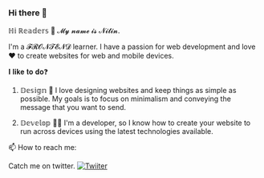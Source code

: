 ### Hi there 👋

ℍ𝕚 ℝ𝕖𝕒𝕕𝕖𝕣𝕤 👋
𝓜𝔂 𝓷𝓪𝓶𝓮 𝓲𝓼 𝓝𝓲𝓽𝓲𝓷.

I'm a 𝓕𝓡𝓞𝓝𝓣𝓔𝓝𝓓 learner. I have a passion for web development and love❤️ to create websites for web and mobile devices.

𝐈 𝐥𝐢𝐤𝐞 𝐭𝐨 𝐝𝐨❓
1. 𝔻𝕖𝕤𝕚𝕘𝕟 🎨
I love designing websites and keep things as simple as possible. My goals is to focus on minimalism and conveying the message that you want to send.

2. 𝔻𝕖𝕧𝕖𝕝𝕠𝕡 👨‍💻
I'm a developer, so I know how to create your website to run across devices using the latest technologies available.

📫 How to reach me:

Catch me on twitter.
[![Twiiter](https://img.icons8.com/fluent/48/000000/twitter.png)](https://twitter.com/nitinmarale3640)

<!--
**nitinmarale/nitinmarale** is a ✨ _special_ ✨ repository because its `README.md` (this file) appears on your GitHub profile.

